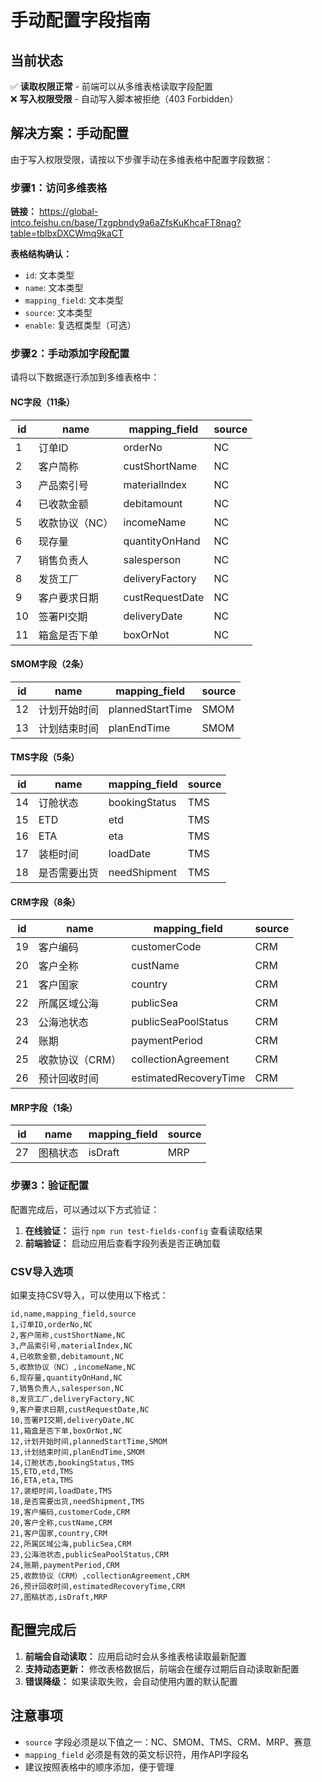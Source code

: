 # 手动配置字段指南

## 当前状态

✅ **读取权限正常** - 前端可以从多维表格读取字段配置  
❌ **写入权限受限** - 自动写入脚本被拒绝（403 Forbidden）

## 解决方案：手动配置

由于写入权限受限，请按以下步骤手动在多维表格中配置字段数据：

### 步骤1：访问多维表格

**链接：** https://global-intco.feishu.cn/base/Tzgpbndy9a6aZfsKuKhcaFT8nag?table=tblbxDXCWmq9kaCT

**表格结构确认：**
- `id`: 文本类型
- `name`: 文本类型  
- `mapping_field`: 文本类型
- `source`: 文本类型
- `enable`: 复选框类型（可选）

### 步骤2：手动添加字段配置

请将以下数据逐行添加到多维表格中：

#### NC字段（11条）
| id | name | mapping_field | source |
|----|------|---------------|--------|
| 1 | 订单ID | orderNo | NC |
| 2 | 客户简称 | custShortName | NC |
| 3 | 产品索引号 | materialIndex | NC |
| 4 | 已收款金额 | debitamount | NC |
| 5 | 收款协议（NC） | incomeName | NC |
| 6 | 现存量 | quantityOnHand | NC |
| 7 | 销售负责人 | salesperson | NC |
| 8 | 发货工厂 | deliveryFactory | NC |
| 9 | 客户要求日期 | custRequestDate | NC |
| 10 | 签署PI交期 | deliveryDate | NC |
| 11 | 箱盒是否下单 | boxOrNot | NC |

#### SMOM字段（2条）
| id | name | mapping_field | source |
|----|------|---------------|--------|
| 12 | 计划开始时间 | plannedStartTime | SMOM |
| 13 | 计划结束时间 | planEndTime | SMOM |

#### TMS字段（5条）
| id | name | mapping_field | source |
|----|------|---------------|--------|
| 14 | 订舱状态 | bookingStatus | TMS |
| 15 | ETD | etd | TMS |
| 16 | ETA | eta | TMS |
| 17 | 装柜时间 | loadDate | TMS |
| 18 | 是否需要出货 | needShipment | TMS |

#### CRM字段（8条）
| id | name | mapping_field | source |
|----|------|---------------|--------|
| 19 | 客户编码 | customerCode | CRM |
| 20 | 客户全称 | custName | CRM |
| 21 | 客户国家 | country | CRM |
| 22 | 所属区域公海 | publicSea | CRM |
| 23 | 公海池状态 | publicSeaPoolStatus | CRM |
| 24 | 账期 | paymentPeriod | CRM |
| 25 | 收款协议（CRM） | collectionAgreement | CRM |
| 26 | 预计回收时间 | estimatedRecoveryTime | CRM |

#### MRP字段（1条）
| id | name | mapping_field | source |
|----|------|---------------|--------|
| 27 | 图稿状态 | isDraft | MRP |

### 步骤3：验证配置

配置完成后，可以通过以下方式验证：

1. **在线验证：** 运行 `npm run test-fields-config` 查看读取结果
2. **前端验证：** 启动应用后查看字段列表是否正确加载

### CSV导入选项

如果支持CSV导入，可以使用以下格式：

```csv
id,name,mapping_field,source
1,订单ID,orderNo,NC
2,客户简称,custShortName,NC
3,产品索引号,materialIndex,NC
4,已收款金额,debitamount,NC
5,收款协议（NC）,incomeName,NC
6,现存量,quantityOnHand,NC
7,销售负责人,salesperson,NC
8,发货工厂,deliveryFactory,NC
9,客户要求日期,custRequestDate,NC
10,签署PI交期,deliveryDate,NC
11,箱盒是否下单,boxOrNot,NC
12,计划开始时间,plannedStartTime,SMOM
13,计划结束时间,planEndTime,SMOM
14,订舱状态,bookingStatus,TMS
15,ETD,etd,TMS
16,ETA,eta,TMS
17,装柜时间,loadDate,TMS
18,是否需要出货,needShipment,TMS
19,客户编码,customerCode,CRM
20,客户全称,custName,CRM
21,客户国家,country,CRM
22,所属区域公海,publicSea,CRM
23,公海池状态,publicSeaPoolStatus,CRM
24,账期,paymentPeriod,CRM
25,收款协议（CRM）,collectionAgreement,CRM
26,预计回收时间,estimatedRecoveryTime,CRM
27,图稿状态,isDraft,MRP
```

## 配置完成后

1. **前端会自动读取：** 应用启动时会从多维表格读取最新配置
2. **支持动态更新：** 修改表格数据后，前端会在缓存过期后自动读取新配置  
3. **错误降级：** 如果读取失败，会自动使用内置的默认配置

## 注意事项

- `source` 字段必须是以下值之一：NC、SMOM、TMS、CRM、MRP、赛意
- `mapping_field` 必须是有效的英文标识符，用作API字段名
- 建议按照表格中的顺序添加，便于管理 